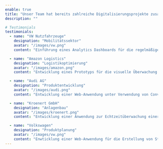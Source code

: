 ```yaml
---
enable: true
title: "Unser Team hat bereits zahlreiche Digitalisierungsprojekte zusammen mit unseren Kunden umsetzen können."
description: ""

# Testimonials
testimonials:
  - name: "VW Nutzfahrzeuge"
    designation: "Mobilitätssektor"
    avatar: "/images/vw.png"
    content: "Einführung eines Analytics Dashboards für die regelmäßige Kontrolle von relevanten KPI's sowie die Bereitstellung der Datasets hierfür."

  - name: "Amazon Logistics"
    designation: "Logistikoptimierung"
    avatar: "/images/amazon.png"
    content: "Entwicklung eines Prototyps für die visuelle Überwachung und Kontrolle von Paketen in Echtzeit."

  - name: "Audi AG"
    designation: "Produktentwicklung"
    avatar: "/images/audi.png"
    content: "Entwicklung einer Web-Anwendung unter Verwendung von Convolutional Neural Networks, um Schäden an einem Fahrzeug automatisch zu erkennen und clustern."

  - name: "Kroenert GmbH"
    designation: "Anlagenbau"
    avatar: "/images/kroenert.png"
    content: "Entwicklung einer Anwendung zur Echtzeitüberwachung einer Beschichtungsanlage mit entsprechenden Dashboard und Datenbank."

  - name: "Volkswagen"
    designation: "Produktplanung"
    avatar: "/images/vw.png"
    content: "Enwticklung einer Web-Anwendung für die Erstellung von Stücklisten im Produktplanungsprozess."  
---
```


